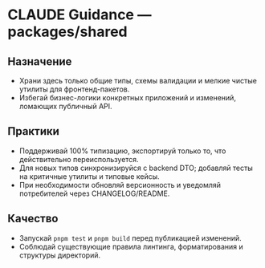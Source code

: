 # CLAUDE Guidance — packages/shared

## Назначение
- Храни здесь только общие типы, схемы валидации и мелкие чистые утилиты для фронтенд-пакетов.
- Избегай бизнес-логики конкретных приложений и изменений, ломающих публичный API.

## Практики
- Поддерживай 100% типизацию, экспортируй только то, что действительно переиспользуется.
- Для новых типов синхронизируйся с backend DTO; добавляй тесты на критичные утилиты и типовые кейсы.
- При необходимости обновляй версионность и уведомляй потребителей через CHANGELOG/README.

## Качество
- Запускай `pnpm test` и `pnpm build` перед публикацией изменений.
- Соблюдай существующие правила линтинга, форматирования и структуры директорий.
